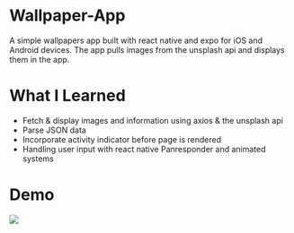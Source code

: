 # Wallpaper-App
A simple wallpapers app built with react native and expo for iOS and Android devices.
The app pulls images from the unsplash api and displays them in the app.

# What I Learned

* Fetch & display images and information using axios & the unsplash api
* Parse JSON data
* Incorporate activity indicator before page is rendered
* Handling user input with react native Panresponder and animated systems 

# Demo

![](https://media.giphy.com/media/lQOReHt2ZF94dtyIyC/giphy.gif)

